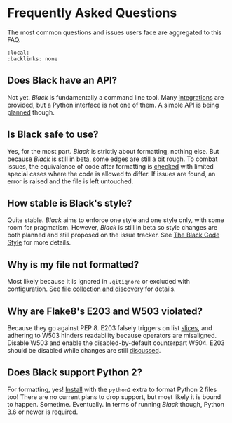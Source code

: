 # Frequently Asked Questions

The most common questions and issues users face are aggregated to this FAQ.

```{contents}
:local:
:backlinks: none
```

## Does Black have an API?

Not yet. _Black_ is fundamentally a command line tool. Many
[integrations](integrations/index.rst) are provided, but a Python interface is not one
of them. A simple API is being [planned](https://github.com/psf/black/issues/779)
though.

## Is Black safe to use?

Yes, for the most part. _Black_ is strictly about formatting, nothing else. But because
_Black_ is still in [beta](index.rst), some edges are still a bit rough. To combat
issues, the equivalence of code after formatting is
[checked](the_black_code_style/current_style.md#ast-before-and-after-formatting) with
limited special cases where the code is allowed to differ. If issues are found, an error
is raised and the file is left untouched.

## How stable is Black's style?

Quite stable. _Black_ aims to enforce one style and one style only, with some room for
pragmatism. However, _Black_ is still in beta so style changes are both planned and
still proposed on the issue tracker. See
[The Black Code Style](the_black_code_style/index.rst) for more details.

## Why is my file not formatted?

Most likely because it is ignored in `.gitignore` or excluded with configuration. See
[file collection and discovery](usage_and_configuration/file_collection_and_discovery.md)
for details.

## Why are Flake8's E203 and W503 violated?

Because they go against PEP 8. E203 falsely triggers on list
[slices](the_black_code_style/current_style.md#slices), and adhering to W503 hinders
readability because operators are misaligned. Disable W503 and enable the
disabled-by-default counterpart W504. E203 should be disabled while changes are still
[discussed](https://github.com/PyCQA/pycodestyle/issues/373).

## Does Black support Python 2?

For formatting, yes! [Install](getting_started.md#installation) with the `python2` extra
to format Python 2 files too! There are no current plans to drop support, but most
likely it is bound to happen. Sometime. Eventually. In terms of running _Black_ though,
Python 3.6 or newer is required.
